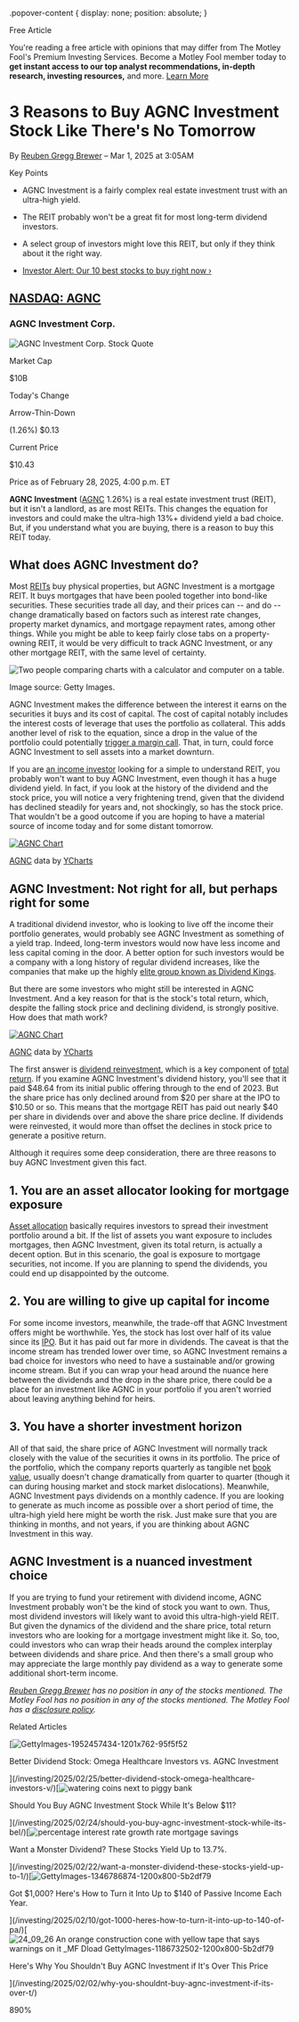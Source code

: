 .popover-content { display: none; position: absolute; }

Free Article[](#)

You're reading a free article with opinions that may differ from The Motley Fool's Premium Investing Services. Become a Motley Fool member today to **get instant access to our top analyst recommendations, in-depth research, investing resources,** and more. [Learn More](https://www.fool.com/mms/mark/op-free-tbox-art)

3 Reasons to Buy AGNC Investment Stock Like There's No Tomorrow
===============================================================

By [Reuben Gregg Brewer](/author/2110/) – Mar 1, 2025 at 3:05AM

Key Points

*   AGNC Investment is a fairly complex real estate investment trust with an ultra-high yield.
    
*   The REIT probably won't be a great fit for most long-term dividend investors.
    
*   A select group of investors might love this REIT, but only if they think about it the right way.
    
*   [Investor Alert: Our 10 best stocks to buy right now ›](https://www.fool.com/mms/mark/e-sa-nonbbn-kp?aid=10969&source=isaedikp0000035)
    

[NASDAQ: AGNC](/quote/nasdaq/agnc/)
-----------------------------------

### AGNC Investment Corp.

![AGNC Investment Corp. Stock Quote](https://g.foolcdn.com/art/companylogos/mark/AGNC.png)

Market Cap

$10B

Today's Change

Arrow-Thin-Down

(1.26%) $0.13

Current Price

$10.43

Price as of February 28, 2025, 4:00 p.m. ET

**AGNC Investment** ([AGNC](/quote/nasdaq/agnc/) 1.26%) is a real estate investment trust (REIT), but it isn't a landlord, as are most REITs. This changes the equation for investors and could make the ultra-high 13%+ dividend yield a bad choice. But, if you understand what you are buying, there is a reason to buy this REIT today.

What does AGNC Investment do?
-----------------------------

Most [REITs](https://www.fool.com/investing/stock-market/market-sectors/real-estate-investing/reit/) buy physical properties, but AGNC Investment is a mortgage REIT. It buys mortgages that have been pooled together into bond-like securities. These securities trade all day, and their prices can -- and do -- change dramatically based on factors such as interest rate changes, property market dynamics, and mortgage repayment rates, among other things. While you might be able to keep fairly close tabs on a property-owning REIT, it would be very difficult to track AGNC Investment, or any other mortgage REIT, with the same level of certainty.

![Two people comparing charts with a calculator and computer on a table.](https://g.foolcdn.com/image/?url=https%3A%2F%2Fg.foolcdn.com%2Feditorial%2Fimages%2F808737%2F22_04_25-two-people-comparing-charts-with-a-calculator-and-computer-on-a-table-_gettyimages-1212963371.jpg&op=resize&w=700)

Image source: Getty Images.

AGNC Investment makes the difference between the interest it earns on the securities it buys and its cost of capital. The cost of capital notably includes the interest costs of leverage that uses the portfolio as collateral. This adds another level of risk to the equation, since a drop in the value of the portfolio could potentially [trigger a margin call](https://www.fool.com/terms/m/margin-call/). That, in turn, could force AGNC Investment to sell assets into a market downturn.

If you are [an income investor](https://www.fool.com/investing/stock-market/types-of-stocks/dividend-stocks/how-to-invest-in-dividend-stocks/) looking for a simple to understand REIT, you probably won't want to buy AGNC Investment, even though it has a huge dividend yield. In fact, if you look at the history of the dividend and the stock price, you will notice a very frightening trend, given that the dividend has declined steadily for years and, not shockingly, so has the stock price. That wouldn't be a good outcome if you are hoping to have a material source of income today and for some distant tomorrow.

[![AGNC Chart](https://media.ycharts.com/charts/9203c9d3d82af55d22301f488c135601.png)](https://ycharts.com/companies/AGNC/chart/)

[AGNC](https://ycharts.com/companies/AGNC) data by [YCharts](https://ycharts.com)

AGNC Investment: Not right for all, but perhaps right for some
--------------------------------------------------------------

A traditional dividend investor, who is looking to live off the income their portfolio generates, would probably see AGNC Investment as something of a yield trap. Indeed, long-term investors would now have less income and less capital coming in the door. A better option for such investors would be a company with a long history of regular dividend increases, like the companies that make up the highly [elite group known as Dividend Kings](https://www.fool.com/investing/stock-market/types-of-stocks/dividend-stocks/dividend-kings/).

But there are some investors who might still be interested in AGNC Investment. And a key reason for that is the stock's total return, which, despite the falling stock price and declining dividend, is strongly positive. How does that math work?

[![AGNC Chart](https://media.ycharts.com/charts/99a0c56b63fa8a47e2aa3fe5261d7905.png)](https://ycharts.com/companies/AGNC/chart/)

[AGNC](https://ycharts.com/companies/AGNC) data by [YCharts](https://ycharts.com)

The first answer is [dividend reinvestment](https://www.fool.com/investing/stock-market/types-of-stocks/dividend-stocks/dividend-reinvestment/), which is a key component of [total return](https://www.fool.com/investing/how-to-invest/stocks/stock-total-return/). If you examine AGNC Investment's dividend history, you'll see that it paid $48.64 from its initial public offering through to the end of 2023. But the share price has only declined around from $20 per share at the IPO to $10.50 or so. This means that the mortgage REIT has paid out nearly $40 per share in dividends over and above the share price decline. If dividends were reinvested, it would more than offset the declines in stock price to generate a positive return.

Although it requires some deep consideration, there are three reasons to buy AGNC Investment given this fact.

1\. You are an asset allocator looking for mortgage exposure
------------------------------------------------------------

[Asset allocation](https://www.fool.com/investing/how-to-invest/what-to-invest-in/asset-allocation/) basically requires investors to spread their investment portfolio around a bit. If the list of assets you want exposure to includes mortgages, then AGNC Investment, given its total return, is actually a decent option. But in this scenario, the goal is exposure to mortgage securities, not income. If you are planning to spend the dividends, you could end up disappointed by the outcome.

2\. You are willing to give up capital for income
-------------------------------------------------

For some income investors, meanwhile, the trade-off that AGNC Investment offers might be worthwhile. Yes, the stock has lost over half of its value since its [IPO](https://www.fool.com/investing/stock-market/types-of-stocks/ipo-stocks/). But it has paid out far more in dividends. The caveat is that the income stream has trended lower over time, so AGNC Investment remains a bad choice for investors who need to have a sustainable and/or growing income stream. But if you can wrap your head around the nuance here between the dividends and the drop in the share price, there could be a place for an investment like AGNC in your portfolio if you aren't worried about leaving anything behind for heirs.

3\. You have a shorter investment horizon
-----------------------------------------

All of that said, the share price of AGNC Investment will normally track closely with the value of the securities it owns in its portfolio. The price of the portfolio, which the company reports quarterly as tangible net [book value](https://www.fool.com/terms/b/book-value/), usually doesn't change dramatically from quarter to quarter (though it can during housing market and stock market dislocations). Meanwhile, AGNC Investment pays dividends on a monthly cadence. If you are looking to generate as much income as possible over a short period of time, the ultra-high yield here might be worth the risk. Just make sure that you are thinking in months, and not years, if you are thinking about AGNC Investment in this way.

AGNC Investment is a nuanced investment choice
----------------------------------------------

If you are trying to fund your retirement with dividend income, AGNC Investment probably won't be the kind of stock you want to own. Thus, most dividend investors will likely want to avoid this ultra-high-yield REIT. But given the dynamics of the dividend and the share price, total return investors who are looking for a mortgage investment might like it. So, too, could investors who can wrap their heads around the complex interplay between dividends and share price. And then there's a small group who may appreciate the large monthly pay dividend as a way to generate some additional short-term income.

_[Reuben Gregg Brewer](https://www.fool.com/author/2110/) has no position in any of the stocks mentioned. The Motley Fool has no position in any of the stocks mentioned. The Motley Fool has a [disclosure policy](https://www.fool.com/legal/fool-disclosure-policy/)._

Related Articles

[![GettyImages-1952457434-1201x762-95f5f52](https://g.foolcdn.com/image/?url=https%3A%2F%2Fg.foolcdn.com%2Feditorial%2Fimages%2F808708%2Fgettyimages-1952457434-1201x762-95f5f52.jpg&op=resize&w=92&h=52)

Better Dividend Stock: Omega Healthcare Investors vs. AGNC Investment

](/investing/2025/02/25/better-dividend-stock-omega-healthcare-investors-v/)[![watering coins next to piggy bank](https://g.foolcdn.com/image/?url=https%3A%2F%2Fg.foolcdn.com%2Feditorial%2Fimages%2F808161%2Fwatering-coins-next-to-piggy-bank.jpg&op=resize&w=92&h=52)

Should You Buy AGNC Investment Stock While It's Below $11?

](/investing/2025/02/24/should-you-buy-agnc-investment-stock-while-its-bel/)[![percentage interest rate growth rate mortgage savings](https://g.foolcdn.com/image/?url=https%3A%2F%2Fg.foolcdn.com%2Feditorial%2Fimages%2F808276%2Fpercentage-interest-rate-growth-rate-mortgage-savings.jpg&op=resize&w=92&h=52)

Want a Monster Dividend? These Stocks Yield Up to 13.7%.

](/investing/2025/02/22/want-a-monster-dividend-these-stocks-yield-up-to-1/)[![GettyImages-1346786874-1200x800-5b2df79](https://g.foolcdn.com/image/?url=https%3A%2F%2Fg.foolcdn.com%2Feditorial%2Fimages%2F807062%2Fgettyimages-1346786874-1200x800-5b2df79.jpg&op=resize&w=92&h=52)

Got $1,000? Here's How to Turn it Into Up to $140 of Passive Income Each Year.

](/investing/2025/02/10/got-1000-heres-how-to-turn-it-into-up-to-140-of-pa/)[![24_09_26 An orange construction cone with yellow tape that says warnings on it _MF Dload GettyImages-1186732502-1200x800-5b2df79](https://g.foolcdn.com/image/?url=https%3A%2F%2Fg.foolcdn.com%2Feditorial%2Fimages%2F805531%2F24_09_26-an-orange-construction-cone-with-yellow-tape-that-says-warnings-on-it-_mf-dload-gettyimages-1186732502-1200x800-5b2df79.jpg&op=resize&w=92&h=52)

Here's Why You Shouldn't Buy AGNC Investment if It's Over This Price

](/investing/2025/02/02/why-you-shouldnt-buy-agnc-investment-if-its-over-t/)

890%